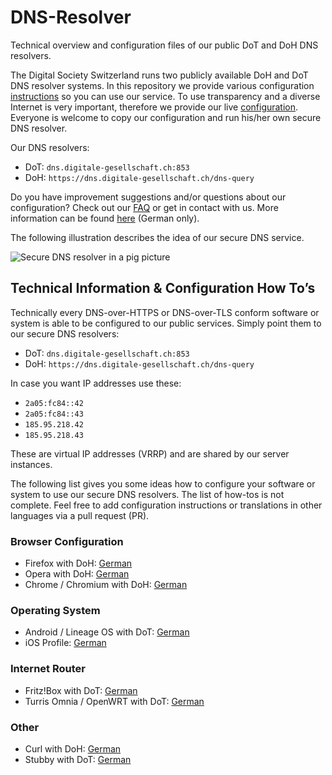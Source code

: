 # DNS-Resolver
Technical overview and configuration files of our public DoT and DoH DNS resolvers.


The Digital Society Switzerland runs two publicly available DoH and DoT DNS resolver systems. In this repository we provide various configuration [instructions](howtos/) so you can use our service. To use transparency and a diverse Internet is very important, therefore we provide our live [configuration](configuration-files/). Everyone is welcome to copy our configuration and run his/her own secure DNS resolver.

Our DNS resolvers:

- DoT: `dns.digitale-gesellschaft.ch:853`
- DoH: `https://dns.digitale-gesellschaft.ch/dns-query`

Do you have improvement suggestions and/or questions about our configuration? Check out our [FAQ](FAQ.md) or get in contact with us. More information can be found [here](https://www.digitale-gesellschaft.ch/dns/) (German only).

The following illustration describes the idea of our secure DNS service.

![Secure DNS resolver in a pig picture](img/Secure-DNS-Resolver-Big-Picture-100p.png)


## Technical Information & Configuration How To’s

Technically every DNS-over-HTTPS or DNS-over-TLS conform software or system is able to be configured to our public services. Simply point them to our secure DNS resolvers:

- DoT: `dns.digitale-gesellschaft.ch:853`
- DoH: `https://dns.digitale-gesellschaft.ch/dns-query`

In case you want IP addresses use these:

- `2a05:fc84::42`
- `2a05:fc84::43`
- `185.95.218.42`
- `185.95.218.43`

These are virtual IP addresses (VRRP) and are shared by our server instances.

The following list gives you some ideas how to configure your software or system to use our secure DNS resolvers. The list of how-tos is not complete. Feel free to add configuration instructions or translations in other languages via a pull request (PR).

### Browser Configuration

- Firefox with DoH: [German](howtos/browser/firefox-DE.md)
- Opera with DoH: [German](howtos/browser/opera-DE.md)
- Chrome / Chromium with DoH: [German](howtos/browser/chrome-DE.md)


### Operating System

- Android / Lineage OS with DoT: [German](howtos/os/android-DE.md)
- iOS Profile: [German](howtos/os/ios-DE.md)


### Internet Router

- Fritz!Box with DoT: [German](howtos/router/fritz-box-DE.md)
- Turris Omnia / OpenWRT with DoT: [German](howtos/router/turris-omnia-DE.md)


### Other

- Curl with DoH: [German](howtos/other/curl-DE.md)
- Stubby with DoT: [German](howtos/other/stubby-DE.md)

